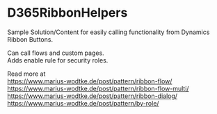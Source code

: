 # D365RibbonHelpers
Sample Solution/Content for easily calling functionality from Dynamics Ribbon Buttons.

Can call flows and custom pages.  
Adds enable rule for security roles.  

Read more at  
https://www.marius-wodtke.de/post/pattern/ribbon-flow/  
https://www.marius-wodtke.de/post/pattern/ribbon-flow-multi/  
https://www.marius-wodtke.de/post/pattern/ribbon-dialog/  
https://www.marius-wodtke.de/post/pattern/by-role/
